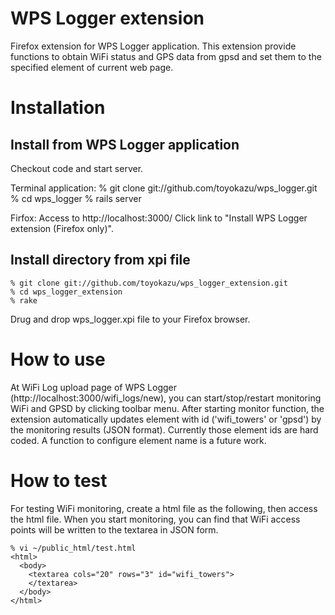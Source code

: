 # WPS Logger extension

Firefox extension for WPS Logger application. This extension provide functions to obtain WiFi status and GPS data from gpsd and set them to the specified element of current web page.

# Installation

## Install from WPS Logger application
Checkout code and start server.

Terminal application:
    % git clone git://github.com/toyokazu/wps_logger.git
    % cd wps_logger
    % rails server

Firfox:
Access to http://localhost:3000/
Click link to "Install WPS Logger extension (Firefox only)".

## Install directory from xpi file

    % git clone git://github.com/toyokazu/wps_logger_extension.git
    % cd wps_logger_extension
    % rake

Drug and drop wps_logger.xpi file to your Firefox browser.

# How to use

At WiFi Log upload page of WPS Logger (http://localhost:3000/wifi_logs/new), you can start/stop/restart monitoring WiFi and GPSD by clicking toolbar menu. After starting monitor function, the extension automatically updates element with id ('wifi_towers' or 'gpsd') by the monitoring results (JSON format). Currently those element ids are hard coded. A function to configure element name is a future work.

# How to test

For testing WiFi monitoring, create a html file as the following, then access the html file. When you start monitoring, you can find that WiFi access points will be written to the textarea in JSON form.

    % vi ~/public_html/test.html
    <html>
      <body>
        <textarea cols="20" rows="3" id="wifi_towers">
        </textarea>
      </body>
    </html>

